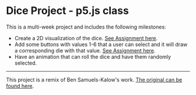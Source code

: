 # Dice Project - p5.js class

This is a multi-week project and includes the following milestones:

- Create a 2D visualization of the dice. [See Assignment here](https://github.com/lrei-coding/p5js_18-19/blob/master/dice/dice-assignment_01.md).
- Add some buttons with values 1-6 that a user can select and it will draw a corresponding die with that value. [See Assignment here](https://github.com/lrei-coding/p5js_18-19/blob/master/dice/dice-assignment_02.md).
- Have an animation that can roll the dice and have them randomly selected.

---  
This project is a remix of Ben Samuels-Kalow's work. [The original can be found here](http://bsk.education/AP-CSP/unit%201%20%E2%80%93%20algorithms%20and%20p5/2016/09/19/dice.html).  
